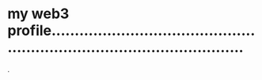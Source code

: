 # my web3 profile...............................................................................................
.

